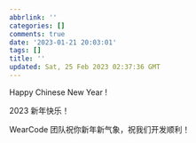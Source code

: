 ```yaml
---
abbrlink: ''
categories: []
comments: true
date: '2023-01-21 20:03:01'
tags: []
title: ''
updated: Sat, 25 Feb 2023 02:37:36 GMT
---
```

Happy Chinese New Year !

2023 新年快乐！

WearCode 团队祝你新年新气象，祝我们开发顺利！

